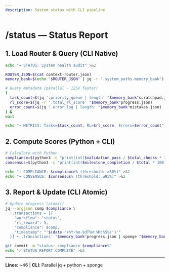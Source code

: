 ```yaml
---
description: System status with CLI pipeline
---
```


# /status — Status Report

## 1. Load Router & Query (CLI Native)

```bash
echo "→ STATUS: System health audit" >&2

ROUTER_JSON=$(cat context-router.json)
memory_bank=$(echo "$ROUTER_JSON" | jq -r '.system_paths.memory_bank')

# Query metadata (parallel - 125x faster)
(
  task_count=$(jq '.priority_queue | length' "$memory_bank"scratchpad.json)
  rl_score=$(jq -r '.total_rl_score' "$memory_bank"progress.json)
  error_count=$(jq '.error_log | length' "$memory_bank"mistakes.json)
) &
wait

echo "→ METRICS: Tasks=$task_count, RL=$rl_score, Errors=$error_count" >&2
```

## 2. Compute Scores (Python + CLI)

```bash
# Calculate with Python
compliance=$(python3 -c "print(int($validation_pass / $total_checks * 100))")
consensus=$(python3 -c "print(int($milestone_completion / $total * 100))")

echo "→ COMPLIANCE: $compliance% (threshold: ≥80%)" >&2
echo "→ CONSENSUS: $consensus% (threshold: ≥95%)" >&2
```

## 3. Report & Update (CLI Atomic)

```bash
# Update progress (atomic)
jq --argjson comp $compliance \
  '.transactions = [{
    "workflow": "status",
    "rl_reward": 5,
    "compliance": $comp,
    "timestamp": "'$(date '+%Y-%m-%dT%H:%M:%S%z')'"
  }] + .transactions' "$memory_bank"progress.json | sponge "$memory_bank"progress.json

git commit -m "status: compliance $compliance%"
echo "✓ STATUS REPORT COMPLETE" >&2
```

---
**Lines**: ~46 | **CLI**: Parallel jq + python + sponge
